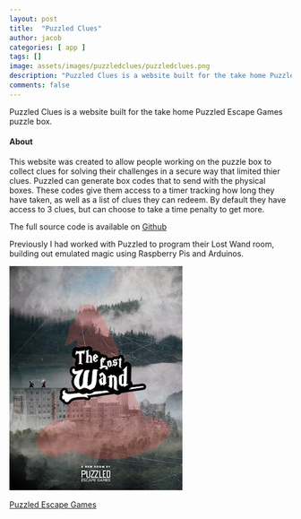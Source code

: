 ```yaml
---
layout: post
title:  "Puzzled Clues"
author: jacob
categories: [ app ]
tags: []
image: assets/images/puzzledclues/puzzledclues.png
description: "Puzzled Clues is a website built for the take home Puzzled Escape Games puzzle box."
comments: false
---
```


Puzzled Clues is a website built for the take home Puzzled Escape Games puzzle box.

#### About

This website was created to allow people working on the puzzle box to collect clues for solving their challenges in a secure way that limited thier clues. Puzzled can generate box codes that to send with the physical boxes. These codes give them access to a timer tracking how long they have taken, as well as a list of clues they can redeem. By default they have access to 3 clues, but can choose to take a time penalty to get more.

The full source code is available on [Github](https://github.com/tgb20/PuzzledClues)

Previously I had worked with Puzzled to program their Lost Wand room, building out emulated magic using Raspberry Pis and Arduinos.

![alt text](/assets/images/puzzledclues/lostwand.jpg "The Lost Wand")

[Puzzled Escape Games](https://www.puzzledescapegames.com/)